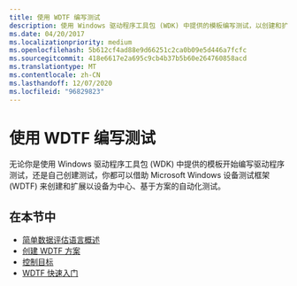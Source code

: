 ```yaml
---
title: 使用 WDTF 编写测试
description: 使用 Windows 驱动程序工具包 (WDK) 中提供的模板编写测试，以创建和扩展以设备为中心的基于方案的自动测试
ms.date: 04/20/2017
ms.localizationpriority: medium
ms.openlocfilehash: 5b612cf4ad88e9d66251c2ca0b09e5d446a7fcfc
ms.sourcegitcommit: 418e6617e2a695c9cb4b37b5b60e264760858acd
ms.translationtype: MT
ms.contentlocale: zh-CN
ms.lasthandoff: 12/07/2020
ms.locfileid: "96829823"
---
```

# <a name="writing-tests-with-wdtf"></a>使用 WDTF 编写测试


无论你是使用 Windows 驱动程序工具包 (WDK) 中提供的模板开始编写驱动程序测试，还是自己创建测试，你都可以借助 Microsoft Windows 设备测试框架 (WDTF) 来创建和扩展以设备为中心、基于方案的自动化测试。

## <a name="in-this-section"></a>在本节中


-   [简单数据评估语言概述](simple-data-evaluation-language-overview.md)
-   [创建 WDTF 方案](creating-wdtf-scenarios.md)
-   [控制目标](controlling-targets.md)
-   [WDTF 快速入门](wdtf-quick-start-.md)

 

 




